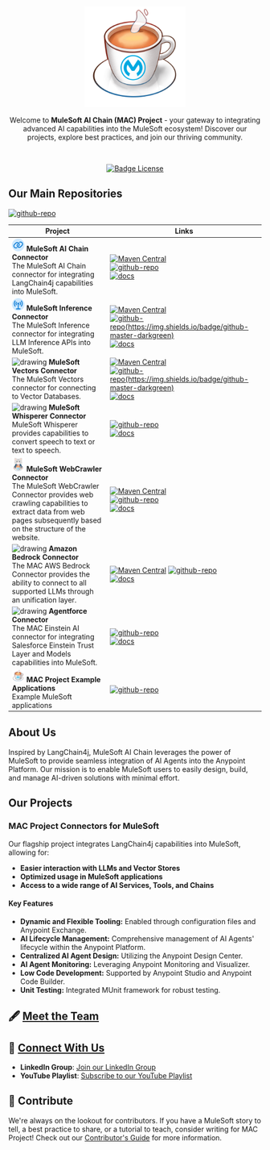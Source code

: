 <div align = center>

<br>
<img src="https://github.com/MuleChain-Project/.github/blob/main/profile/assets/mulechain-project-logo.png" width="200" alt="banner">
<br>

Welcome to **MuleSoft AI Chain (MAC) Project** - your gateway to integrating advanced AI capabilities into the MuleSoft ecosystem! Discover our projects, explore best practices, and join our thriving community.

<br>

[![Badge License]][License]

</div>

## Our Main Repositories
[![github-repo](https://img.shields.io/badge/maven--central-io.github.mulesoft--ai--chain--project-orange)](https://central.sonatype.com/namespace/io.github.mulesoft-ai-chain-project)

| Project | Links |
|------------------|-------------------|
| <img src="https://github.com/MuleSoft-AI-Chain-Project/mule-ai-chain-connector/raw/master/icon/icon.svg" alt="drawing" width="25"/> **MuleSoft AI Chain Connector** <br> The MuleSoft AI Chain connector for integrating LangChain4j capabilities into MuleSoft. | [![Maven Central](https://img.shields.io/maven-central/v/io.github.mulesoft-ai-chain-project/mule4-aichain-connector)](https://central.sonatype.com/artifact/io.github.mulesoft-ai-chain-project/mule4-aichain-connector/overview) <br>[![github-repo](https://img.shields.io/badge/github-master-darkgreen)](https://github.com/MuleChain-Project/mulechain-ai-connector) <br> [![docs](https://img.shields.io/badge/docs-getting--started-lightgray)](https://mac-project.ai/docs/mulechain-ai/getting-started)
| <img src="https://github.com/MuleSoft-AI-Chain-Project/mule-inference-connector/blob/master/icon/icon.svg" alt="drawing" width="25"/> **MuleSoft Inference Connector** <br> The MuleSoft Inference connector for integrating LLM Inference APIs into MuleSoft. | [![Maven Central](https://img.shields.io/maven-central/v/io.github.mulesoft-ai-chain-project/mule4-inference-connector)](https://central.sonatype.com/artifact/io.github.mulesoft-ai-chain-project/mule4-inference-connector/overview)<br>[![github-repo(https://img.shields.io/badge/github-master-darkgreen)](https://img.shields.io/badge/github-master-darkgreen)](https://github.com/MuleSoft-AI-Chain-Project/mule-inference-connector)<br>[![docs](https://img.shields.io/badge/docs-getting--started-lightgray)](https://mac-project.ai/docs/ms-inference/getting-started)
| <img src="https://raw.githubusercontent.com/MuleSoft-AI-Chain-Project/mule-vectors-connector/master/icon/icon.svg" alt="drawing" width="25"/> **MuleSoft Vectors Connector** <br> The MuleSoft Vectors connector for connecting to Vector Databases. | [![Maven Central](https://img.shields.io/maven-central/v/io.github.mulesoft-ai-chain-project/mule4-vectors-connector)](https://central.sonatype.com/artifact/io.github.mulesoft-ai-chain-project/mule4-vectors-connector/overview) <br>[![github-repo(https://img.shields.io/badge/github-master-darkgreen)](https://img.shields.io/badge/github-master-darkgreen)](https://github.com/MuleSoft-AI-Chain-Project/mule-vectors-connector)<br> [![docs](https://img.shields.io/badge/docs-getting--started-lightgray)](https://mac-project.ai/docs/ms-vectors/getting-started)
| <img src="https://github.com/MuleSoft-AI-Chain-Project/mule-whisperer-connector/blob/master/icon/icon.svg" alt="drawing" width="25"/> **MuleSoft Whisperer Connector** <br> MuleSoft Whisperer provides capabilities to convert speech to text or text to speech. | [![github-repo](https://img.shields.io/badge/github-master-darkgreen)](https://github.com/MuleSoft-AI-Chain-Project/mac-whisperer) <br>[![docs](https://img.shields.io/badge/docs-getting--started-lightgray)](https://mac-project.ai/docs/mac-whisperer/getting-started)
| <img src="https://github.com/MuleSoft-AI-Chain-Project/mule-web-crawler-connector/raw/master/icon/icon.svg" alt="drawing" width="25"/> **MuleSoft WebCrawler Connector** <br> The MuleSoft WebCrawler Connector provides web crawling capabilities to extract data from web pages subsequently based on the structure of the website. | [![Maven Central](https://img.shields.io/maven-central/v/io.github.mulesoft-ai-chain-project/mule4-webcrawler-connector)](https://central.sonatype.com/artifact/io.github.mulesoft-ai-chain-project/mule4-webcrawler-connector/overview) <br>[![github-repo](https://img.shields.io/badge/github-master-darkgreen)](https://github.com/MuleSoft-AI-Chain-Project/mac-web-crawler)<br> [![docs](https://img.shields.io/badge/docs-getting--started-lightgray)](https://mac-project.ai/docs/mac-webcrawler/getting-started)
| <img src="https://github.com/MuleSoft-AI-Chain-Project/mule-amazon-bedrock-connector/blob/master/icon/icon.svg" alt="drawing" width="25"/> **Amazon Bedrock Connector** <br> The MAC AWS Bedrock Connector provides the ability to connect to all supported LLMs through an unification layer. | [![Maven Central](https://img.shields.io/maven-central/v/io.github.mulesoft-ai-chain-project/mule4-amazon-bedrock-connector)](https://central.sonatype.com/artifact/io.github.mulesoft-ai-chain-project/mule4-amazon-bedrock-connector/overview) [![github-repo](https://img.shields.io/badge/github-master-darkgreen)](https://github.com/MuleSoft-AI-Chain-Project/mac-aws-bedrock)<br> [![docs](https://img.shields.io/badge/docs-getting--started-lightgray)](https://mac-project.ai/docs/amazon-bedrock/getting-started)
| <img src="https://github.com/MuleSoft-AI-Chain-Project/mule-einstein1-connector/raw/master/icon/icon.svg" alt="drawing" width="25"/> **Agentforce Connector** <br> The MAC Einstein AI connector for integrating Salesforce Einstein Trust Layer and Models capabilities into MuleSoft. | [![github-repo](https://img.shields.io/badge/github-master-darkgreen)](https://github.com/MuleSoft-AI-Chain-Project/mule-agentforce-connector)<br> [![docs](https://img.shields.io/badge/docs-getting--started-lightgray)](https://mac-project.ai/docs/einstein-ai/getting-started)
| <img src="https://github.com/MuleChain-Project/.github/raw/main/profile/assets/mulechain-project-logo.png" alt="drawing" width="25"/> **MAC Project Example Applications** <br> Example MuleSoft applications | [![github-repo](https://img.shields.io/badge/github-master-darkgreen)](https://github.com/MuleChain-Project/example-mule-apps) 

## About Us

Inspired by LangChain4j, MuleSoft AI Chain leverages the power of MuleSoft to provide seamless integration of AI Agents into the Anypoint Platform. Our mission is to enable MuleSoft users to easily design, build, and manage AI-driven solutions with minimal effort.

## Our Projects

### MAC Project Connectors for MuleSoft

Our flagship project integrates LangChain4j capabilities into MuleSoft, allowing for:

- **Easier interaction with LLMs and Vector Stores**
- **Optimized usage in MuleSoft applications**
- **Access to a wide range of AI Services, Tools, and Chains**

#### Key Features

- **Dynamic and Flexible Tooling:** Enabled through configuration files and Anypoint Exchange.
- **AI Lifecycle Management:** Comprehensive management of AI Agents' lifecycle within the Anypoint Platform.
- **Centralized AI Agent Design:** Utilizing the Anypoint Design Center.
- **AI Agent Monitoring:** Leveraging Anypoint Monitoring and Visualizer.
- **Low Code Development:** Supported by Anypoint Studio and Anypoint Code Builder.
- **Unit Testing:** Integrated MUnit framework for robust testing.

## 🖋 [Meet the Team](https://mac-project.ai/about)

## 🤝 [Connect With Us](https://mac-project.ai/contact)

- **LinkedIn Group**: [Join our LinkedIn Group](https://lnkd.in/gW3eZrbF)
- **YouTube Playlist**: [Subscribe to our YouTube Playlist](https://www.youtube.com/watch?v=M2WdsXceFSc&list=PLz4dNaMPHvpEwXovTuNtW4L11ngBE7ZmA)

## 🤖 Contribute

We're always on the lookout for contributors. If you have a MuleSoft story to tell, a best practice to share, or a tutorial to teach, consider writing for MAC Project! Check out our [Contributor's Guide](https://mac-project.ai/docs/contribute) for more information.

<!----------------------------------{ Links }--------------------------------->


[Install]: https://github.com/amirkhan-ak-sf/langchain4mule/tree/master
[AgentStatic]: https://github.com/amirkhan-ak-sf/mulechain-agent
[AgentNextJs]: https://github.com/mboss37/mulechain-agent
[License]: https://github.com/MuleChain-Project/.github/blob/main/LICENSE

<!----------------------------------{ Badges }--------------------------------->

[Badge License]: https://img.shields.io/github/license/MuleChain-Project/.github
